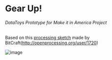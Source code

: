 # Gear Up! 
###### DataToys Prototype for Make it in America Project

Based on this [processing sketch](http://openprocessing.org/sketch/34982) made by BitCraft(http://openprocessing.org/user/1720)

![image](https://raw.github.com/patriciogonzalezvivo/gears/master/images/gears.png)